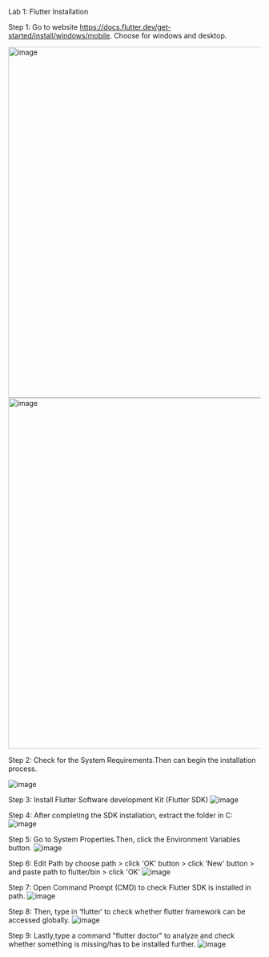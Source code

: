Lab 1: Flutter Installation

Step 1: Go to website https://docs.flutter.dev/get-started/install/windows/mobile. Choose for windows and desktop.

<img src="https://github.com/addff/2310-ICT602/assets/130625491/3e4dd509-f458-41f7-8df4-f45b14ec0453" alt="image" width="700" height="auto">

<img src="https://github.com/addff/2310-ICT602/assets/130625491/5b798a19-4632-426c-8963-26e1e4c36ff9" alt="image" width="700" height="auto">

Step 2: Check for the System Requirements.Then can begin the installation process.

![image](https://github.com/addff/2310-ICT602/assets/130625491/2036e796-9108-49cb-bdcb-8ef9472d080c)



Step 3: Install Flutter Software development Kit (Flutter SDK)
![image](https://github.com/addff/2310-ICT602/assets/130625491/735db759-0722-4408-ab50-90c7a63a6533)

Step 4: After completing the SDK installation, extract the folder in C:
![image](https://github.com/addff/2310-ICT602/assets/130625491/e5c233d5-3d27-405a-b84f-d5029ffcaeb2)

Step 5: Go to System Properties.Then, click the Environment Variables button.
![image](https://github.com/addff/2310-ICT602/assets/130625491/c2cff3e7-c9ec-4187-9eb4-785d6d09de40)

Step 6: Edit Path by choose path > click 'OK' button > click 'New' button > and paste path to flutter/bin > click 'OK'
![image](https://github.com/addff/2310-ICT602/assets/130625491/8069d41d-4b93-4ad4-b8fa-bd76b904194f)

Step 7: Open Command Prompt (CMD) to check Flutter SDK is installed in path.
![image](https://github.com/addff/2310-ICT602/assets/130625491/55473271-13f9-4f31-8d8a-21a7435ac614)

Step 8:  Then, type in ‘flutter‘ to check whether flutter framework can be accessed globally.
![image](https://github.com/addff/2310-ICT602/assets/130625491/3de0b411-89fb-4f33-8ac7-2bd5d448eeca)

Step 9: Lastly,type a command "flutter doctor" to analyze and check whether something is missing/has to be installed further.
![image](https://github.com/addff/2310-ICT602/assets/130625491/a21e3a43-0576-4d89-9969-620280780c1a)
